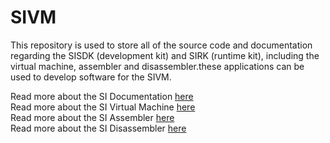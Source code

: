 # SIVM

This repository is used to store all of the source code and documentation
regarding the SISDK (development kit) and SIRK (runtime kit), including the
virtual machine, assembler and disassembler.these applications can be used
to develop software for the SIVM.

Read more about the SI Documentation [here](SIVM/README.md)<br />
Read more about the SI Virtual Machine [here](SIVM/README.md)<br />
Read more about the SI Assembler [here](SIAS/README.md)<br />
Read more about the SI Disassembler [here](SIDA/README.md)